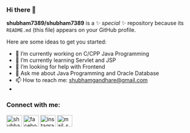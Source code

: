 ### Hi there 👋


**shubham7389/shubham7389** is a ✨ _special_ ✨ repository because its `README.md` (this file) appears on your GitHub profile.

Here are some ideas to get you started:

- 🔭 I’m currently working on C/CPP Java Programming
- 🌱 I’m currently learning Servlet and JSP
- 🤔 I’m looking for help with Frontend
- 💬 Ask me about Java Programming and Oracle Database
- 📫 How to reach me: shubhamgandhare@gmail.com
- 

<h3 align="left">Connect with me:</h3>
<p align="left">

<a href="linkedin.com/in/shubham-gandhare-4135b220a" target="blank"><img align="center" src="https://img.icons8.com/nolan/100/linkedin.png" alt="shubham_linkedin" height="30" width="40" /></a>
<a href="https://www.facebook.com/shubhamgandhare.shubhamgandhare" target="blank"><img align="center" src="https://img.icons8.com/nolan/80/facebook-new.png" alt="facebook_shubham" height="30" width="40" /></a>
<a href="https://www.instagram.com/official_shubham_008/" target="blank"><img align="center" src="https://img.icons8.com/office/80/000000/instagram-new.png" alt="instagram_shubham" height="30" width="40" /></a>
<a href="mailto:shubhamgandhare779@gmail.com" target="blank"><img align="center" src="https://img.icons8.com/color/80/000000/gmail-new.png" alt="mail_shubham" height="30" width="40" /></a>

</p>


